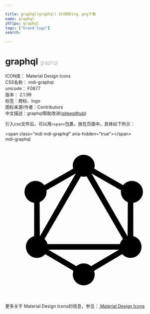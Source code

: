 ```yaml
---

title: graphql(graphql) ICON转svg、png下载
name: graphql
zhTips: graphql
tags: ["brand-logo"]
search: 

---
```


# graphql  <small style="font-size: 60%;font-weight: 100">graphql</small>


<div class="detail-page">
<p>
<span>
ICON库：
<span class="badge-secondary badge">Material Design Icons</span> 
</span>
<br/>
<span>
CSS名称：
<span class="badge-secondary badge">mdi-graphql</span> 
</span>
<br/>
<span>
unicode：
<span class="badge-secondary badge">F0877</span> 
<copy-btn content='F0877' btn-title=""></copy-btn>
<copy-btn :content='String.fromCodePoint(parseInt("F0877", 16))' btn-title="复制U"></copy-btn>
</span>
<br/>
<span>
版本：
<span class="badge-secondary badge">2.1.99</span> 
</span><br/><span>标签：<span class="badge-light badge"><router-link to="/tags/brand-logo.html">商标、logo</router-link></span></span>
<br/>
<span>图标来源/作者：<span class="badge-light badge">Contributors</span></span> 
<br/>
<span class="zh-detail">中文描述：<span class="badge-primary badge">graphql</span><span class="help-link"><span>帮助改进</span>(<a href="https://gitee.com/liuwave/icon-helper/edit/master/json/material/graphql.json" target="_blank" rel="noopener noreferrer">gitee</a><a href="https://github.com/liuwave/icon-helper/edit/master/json/material/graphql.json" target="_blank" rel="noopener noreferrer">github</a></span>)</span><br/>
</p>
</div>
<div class="alert alert-dark">
  <i class="mdi mdi-graphql mdi-48px"></i>
  <i class="mdi mdi-graphql mdi-36px"></i>
  <i class="mdi mdi-graphql mdi-24px"></i>
  <i class="mdi mdi-graphql mdi-18px"></i>
</div>
<div>
  <p>引入css文件后，可以用<code>&lt;span&gt;</code>包裹，放在页面中。具体如下所示：    
  </p>
  <div class="alert alert-primary" style="font-size: 14px">
    &lt;span class="mdi mdi-graphql" aria-hidden="true"&gt;&lt;/span&gt;
    <copy-btn content='<span class="mdi mdi-graphql" aria-hidden="true"></span>'></copy-btn>
  </div>
  <div class="alert alert-secondary">
    <i class="mdi mdi-graphql"
    style="font-size: 24px"
    aria-hidden="true"></i> mdi-graphql
    <copy-btn content="mdi-graphql" btn-title="复制图标名称"></copy-btn>
  </div>
</div>
<div id="svg" class="svg-wrap">
<svg xmlns="http://www.w3.org/2000/svg" viewBox="0 0 24 24"><path d="M12,5.37L11.56,5.31L6,14.9C6.24,15.11 6.4,15.38 6.47,15.68H17.53C17.6,15.38 17.76,15.11 18,14.9L12.44,5.31L12,5.37M6.6,16.53L10.88,19.06C11.17,18.79 11.57,18.63 12,18.63C12.43,18.63 12.83,18.79 13.12,19.06L17.4,16.53H6.6M12,22A1.68,1.68 0 0,1 10.32,20.32L10.41,19.76L6.11,17.21C5.8,17.57 5.35,17.79 4.84,17.79A1.68,1.68 0 0,1 3.16,16.11C3.16,15.32 3.69,14.66 4.42,14.47V9.36C3.59,9.25 2.95,8.54 2.95,7.68A1.68,1.68 0 0,1 4.63,6C5.18,6 5.66,6.26 5.97,6.66L10.38,4.13L10.32,3.68C10.32,2.75 11.07,2 12,2C12.93,2 13.68,2.75 13.68,3.68L13.62,4.13L18.03,6.66C18.34,6.26 18.82,6 19.37,6A1.68,1.68 0 0,1 21.05,7.68C21.05,8.54 20.41,9.25 19.58,9.36V14.47C20.31,14.66 20.84,15.32 20.84,16.11A1.68,1.68 0 0,1 19.16,17.79C18.65,17.79 18.2,17.57 17.89,17.21L13.59,19.76L13.68,20.32A1.68,1.68 0 0,1 12,22M10.8,4.86L6.3,7.44L6.32,7.68C6.32,8.39 5.88,9 5.26,9.25L5.29,14.5L10.8,4.86M13.2,4.86L18.71,14.5L18.74,9.25C18.12,9 17.68,8.39 17.68,7.68L17.7,7.44L13.2,4.86Z" /></svg>
</div>
<detail full-name='mdi-graphql'></detail>
    
<div><p>更多关于 Material Design Icons的信息，参见：<a target="_blank" href="https://iconhelper.cn/material.html"> Material Design Icons</a>
</p></div>
